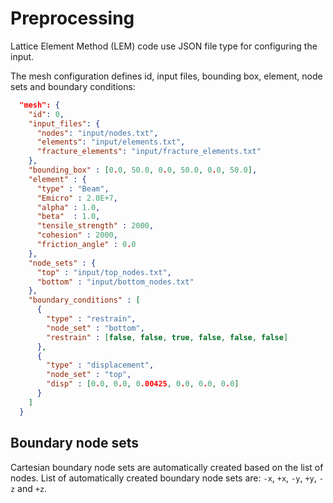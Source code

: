 Preprocessing
=============

Lattice Element Method (LEM) code use JSON file type for configuring the input.

The mesh configuration defines id, input files, bounding box, element, node sets and boundary conditions:

```json
  "mesh": {
    "id": 0,
    "input_files": {
      "nodes": "input/nodes.txt",
      "elements": "input/elements.txt",
      "fracture_elements": "input/fracture_elements.txt"
    },
    "bounding_box" : [0.0, 50.0, 0.0, 50.0, 0.0, 50.0],
    "element" : {
      "type" : "Beam",
      "Emicro" : 2.0E+7,
      "alpha" : 1.0,
      "beta"  : 1.0,
      "tensile_strength" : 2000,
      "cohesion" : 2000,
      "friction_angle" : 0.0
    },
    "node_sets" : {
      "top" : "input/top_nodes.txt",
      "bottom" : "input/bottom_nodes.txt"
    },
    "boundary_conditions" : [
      {
        "type" : "restrain",
        "node_set" : "bottom",
        "restrain" : [false, false, true, false, false, false] 
      }, 
      {
        "type" : "displacement",
        "node_set" : "top",
        "disp" : [0.0, 0.0, 0.00425, 0.0, 0.0, 0.0]
      }
    ]
  }
```

## Boundary node sets
Cartesian boundary node sets are automatically created based on the list of nodes. List of automatically created boundary node sets are: `-x`, `+x`, `-y`, `+y`, `-z` and `+z`.
